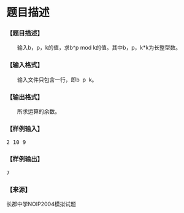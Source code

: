# 题目描述


<h3>
<span style="font-family:&#39;Microsoft YaHei&#39;;font-size:16px;">【题目描述】</span> 
</h3>
<p>
<span style="font-family:&#39;Microsoft YaHei&#39;;font-size:16px;"></span> 
</p>
<p style="margin-left:21.0000pt;">
输入b，p，k的值，求b^p mod k的值。其中b，p，k*k为长整型数。
</p>
<h3>
<span style="font-family:&#39;Microsoft YaHei&#39;;font-size:16px;">【输入格式】</span> 
</h3>
<p>
<span style="font-family:&#39;Microsoft YaHei&#39;;font-size:16px;"></span> 
</p>
<p style="text-indent:21.0000pt;">
输入文件只包含一行，即b  p  k。
</p>
<h3>
<span style="font-family:&#39;Microsoft YaHei&#39;;font-size:16px;">【输出格式】</span> 
</h3>
<p>
<span style="font-family:&#39;Microsoft YaHei&#39;;font-size:16px;"> </span> 
</p>
<p style="text-indent:21.0000pt;">
所求运算的余数。
</p>
<h3>
<span style="font-family:&#39;Microsoft YaHei&#39;;font-size:16px;">【样例输入】</span> 
</h3>
<pre>2 10 9</pre>
<h3>
<span style="font-family:&#39;Microsoft YaHei&#39;;font-size:16px;">【样例输出】</span> 
</h3>
<pre>7</pre>
<h3>
<span style="font-family:&#39;Microsoft YaHei&#39;;font-size:16px;">【来源】</span> 
</h3>
<p>
<span style="font-family:&#39;Microsoft YaHei&#39;;font-size:16px;"> </span> 
</p>
<p>
长郡中学NOIP2004模拟试题
</p>
